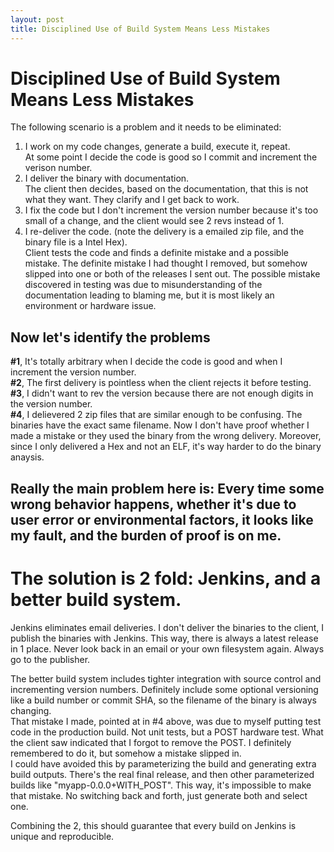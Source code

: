 ```yaml
---
layout: post
title: Disciplined Use of Build System Means Less Mistakes
---
```

# Disciplined Use of Build System Means Less Mistakes
The following scenario is a problem and it needs to be eliminated:  
  
1. I work on my code changes, generate a build, execute it, repeat.  
At some point I decide the code is good so I commit and increment the verison number.  
1. I deliver the binary with documentation.  
The client then decides, based on the documentation, that this is not what they want.  They clarify and I get back to work.  
1. I fix the code but I don't increment the version number because it's too small of a change, and the client would see 2 revs instead of 1.  
1. I re-deliver the code.  (note the delivery is a emailed zip file, and the binary file is a Intel Hex).  
Client tests the code and finds a definite mistake and a possible mistake.  The definite mistake I had thought I removed, but somehow slipped into one or both of the releases I sent out.  The possible mistake discovered in testing was due to misunderstanding of the documentation leading to blaming me, but it is most likely an environment or hardware issue.  
  
## Now let's identify the problems

**#1**, It's totally arbitrary when I decide the code is good and when I increment the version number.  
**#2**, The first delivery is pointless when the client rejects it before testing.  
**#3**, I didn't want to rev the version because there are not enough digits in the version number.  
**#4**, I delievered 2 zip files that are similar enough to be confusing.  The binaries have the exact same filename.  Now I don't have proof whether I made a mistake or they used the binary from the wrong delivery.  Moreover, since I only delivered a Hex and not an ELF, it's way harder to do the binary anaysis.
  
## Really the main problem here is:  Every time some wrong behavior happens, whether it's due to user error or environmental factors, it looks like my fault, and the burden of proof is on me.
  
# The solution is 2 fold:  Jenkins, and a better build system.
   
Jenkins eliminates email deliveries.  I don't deliver the binaries to the client, I publish the binaries with Jenkins.  This way, there is always a latest release in 1 place.  Never look back in an email or your own filesystem again.  Always go to the publisher.
  
The better build system includes tighter integration with source control and incrementing version numbers.  Definitely include some optional versioning like a build number or commit SHA, so the filename of the binary is always changing.  
That mistake I made, pointed at in #4 above, was due to myself putting test code in the production build.  Not unit tests, but a POST hardware test.  What the client saw indicated that I forgot to remove the POST.  I definitely remembered to do it, but somehow a mistake slipped in.  
I could have avoided this by parameterizing the build and generating extra build outputs.  There's the real final release, and then other parameterized builds like "myapp-0.0.0+WITH_POST".  This way, it's impossible to make that mistake.  No switching back and forth, just generate both and select one.
  
Combining the 2, this should guarantee that every build on Jenkins is unique and reproducible.
